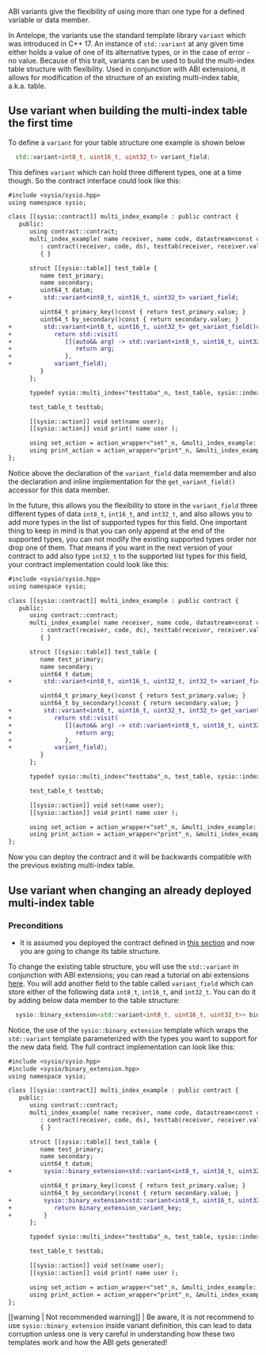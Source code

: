 <!-- ---
content_title: ABI variants
link_text: ABI variants
--- -->

ABI variants give the flexibility of using more than one type for a defined variable or data member.

In Antelope, the variants use the standard template library `variant` which was introduced in C++ 17. An instance of `std::variant` at any given time either holds a value of one of its alternative types, or in the case of error - no value. Because of this trait, variants can be used to build the multi-index table structure with flexibility. Used in conjunction with ABI extensions, it allows for modification of the structure of an existing multi-index table, a.k.a. table.

## Use variant when building the multi-index table the first time

To define a `variant` for your table structure one example is shown below

```cpp
  std::variant<int8_t, uint16_t, uint32_t> variant_field;
```

This defines `variant` which can hold three different types, one at a time though. 
So the contract interface could look like this:

```diff
#include <sysio/sysio.hpp>
using namespace sysio;

class [[sysio::contract]] multi_index_example : public contract {
   public:
      using contract::contract;
      multi_index_example( name receiver, name code, datastream<const char*> ds )
         : contract(receiver, code, ds), testtab(receiver, receiver.value)
         { }

      struct [[sysio::table]] test_table {
         name test_primary;
         name secondary;
         uint64_t datum;
+         std::variant<int8_t, uint16_t, uint32_t> variant_field;

         uint64_t primary_key()const { return test_primary.value; }
         uint64_t by_secondary()const { return secondary.value; }
+         std::variant<int8_t, uint16_t, uint32_t> get_variant_field()const {
+            return std::visit(
+               [](auto&& arg) -> std::variant<int8_t, uint16_t, uint32_t> {
+                  return arg;
+               },
+            variant_field);
         }
      };

      typedef sysio::multi_index<"testtaba"_n, test_table, sysio::indexed_by<"secid"_n, sysio::const_mem_fun<test_table, uint64_t, &test_table::by_secondary>>> test_table_t;

      test_table_t testtab;

      [[sysio::action]] void set(name user);
      [[sysio::action]] void print( name user );

      using set_action = action_wrapper<"set"_n, &multi_index_example::set>;
      using print_action = action_wrapper<"print"_n, &multi_index_example::print>;
};
```

Notice above the declaration of the `variant_field` data memember and also the declaration and inline implementation for the `get_variant_field()` accessor for this data member.

In the future, this allows you the flexibility to store in the `variant_field` three different types of data `int8_t`, `int16_t`, and `int32_t`, and also allows you to add more types in the list of supported types for this field. One important thing to keep in mind is that you can only append at the end of the supported types, you can not modify the existing supported types order nor drop one of them. That means if you want in the next version of your contract to add also type `int32_t` to the supported list types for this field, your contract implementation could look like this:

```diff
#include <sysio/sysio.hpp>
using namespace sysio;

class [[sysio::contract]] multi_index_example : public contract {
   public:
      using contract::contract;
      multi_index_example( name receiver, name code, datastream<const char*> ds )
         : contract(receiver, code, ds), testtab(receiver, receiver.value)
         { }

      struct [[sysio::table]] test_table {
         name test_primary;
         name secondary;
         uint64_t datum;
+         std::variant<int8_t, uint16_t, uint32_t, int32_t> variant_field;

         uint64_t primary_key()const { return test_primary.value; }
         uint64_t by_secondary()const { return secondary.value; }
+         std::variant<int8_t, uint16_t, uint32_t, int32_t> get_variant_field()const {
+            return std::visit(
+               [](auto&& arg) -> std::variant<int8_t, uint16_t, uint32_t, int32_t> {
+                  return arg;
+               },
+            variant_field);
         }
      };

      typedef sysio::multi_index<"testtaba"_n, test_table, sysio::indexed_by<"secid"_n, sysio::const_mem_fun<test_table, uint64_t, &test_table::by_secondary>>> test_table_t;

      test_table_t testtab;

      [[sysio::action]] void set(name user);
      [[sysio::action]] void print( name user );

      using set_action = action_wrapper<"set"_n, &multi_index_example::set>;
      using print_action = action_wrapper<"print"_n, &multi_index_example::print>;
};
```

Now you can deploy the contract and it will be backwards compatible with the previous existing multi-index table.

## Use variant when changing an already deployed multi-index table

### Preconditions
- It is assumed you deployed the contract defined in [this section](../how-to-guides/multi-index/how-to-instantiate-a-multi-index-table.md) and now you are going to change its table structure. 

To change the existing table structure, you will use the `std::variant` in conjunction with ABI extensions; you can read a tutorial on abi extensions [here](./binary-extension.md). You will add another field to the table called `variant_field` which can store either of the following data `int8_t`, `int16_t`, and `int32_t`. You can do it by adding below data member to the table structure:

```cpp
  sysio::binary_extension<std::variant<int8_t, uint16_t, uint32_t>> binary_extension_variant_key;
```

Notice, the use of the `sysio::binary_extension` template which wraps the `std::variant` template parameterized with the types you want to support for the new data field. The full contract implementation can look like this:

```diff
#include <sysio/sysio.hpp>
#include <sysio/binary_extension.hpp>
using namespace sysio;

class [[sysio::contract]] multi_index_example : public contract {
   public:
      using contract::contract;
      multi_index_example( name receiver, name code, datastream<const char*> ds )
         : contract(receiver, code, ds), testtab(receiver, receiver.value)
         { }

      struct [[sysio::table]] test_table {
         name test_primary;
         name secondary;
         uint64_t datum;
+         sysio::binary_extension<std::variant<int8_t, uint16_t, uint32_t>> binary_extension_variant_key;

         uint64_t primary_key()const { return test_primary.value; }
         uint64_t by_secondary()const { return secondary.value; }
+         sysio::binary_extension<std::variant<int8_t, uint16_t, uint32_t>>  get_binary_extension_variant_field()const {
+            return binary_extension_variant_key;
+         }
      };

      typedef sysio::multi_index<"testtaba"_n, test_table, sysio::indexed_by<"secid"_n, sysio::const_mem_fun<test_table, uint64_t, &test_table::by_secondary>>> test_table_t;

      test_table_t testtab;

      [[sysio::action]] void set(name user);
      [[sysio::action]] void print( name user );

      using set_action = action_wrapper<"set"_n, &multi_index_example::set>;
      using print_action = action_wrapper<"print"_n, &multi_index_example::print>;
};
```

[[warning | Not recommended warning]]
| Be aware, it is not recommend to use `sysio::binary_extension` inside variant definition, this can lead to data corruption unless one is very careful in understanding how these two templates work and how the ABI gets generated!